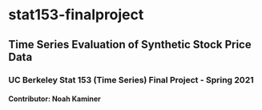 # stat153-finalproject

## Time Series Evaluation of Synthetic Stock Price Data

### UC Berkeley Stat 153 (Time Series) Final Project - Spring 2021

#### Contributor: Noah Kaminer
